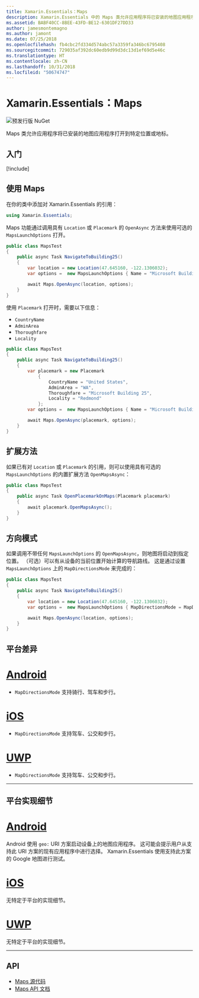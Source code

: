 ```yaml
---
title: Xamarin.Essentials：Maps
description: Xamarin.Essentials 中的 Maps 类允许应用程序将已安装的地图应用程序打开到特定位置或地标。
ms.assetid: BABF40CC-8BEE-43FD-BE12-6301DF27DD33
author: jamesmontemagno
ms.author: jamont
ms.date: 07/25/2018
ms.openlocfilehash: fb4cbc2fd334d574abc57a3359fa346bc6795408
ms.sourcegitcommit: 729035af392dc60edb9d99d3dc13d1ef69d5e46c
ms.translationtype: HT
ms.contentlocale: zh-CN
ms.lasthandoff: 10/31/2018
ms.locfileid: "50674747"
---
```

# <a name="xamarinessentials-maps"></a>Xamarin.Essentials：Maps

![预发行版 NuGet](~/media/shared/pre-release.png)

Maps 类允许应用程序将已安装的地图应用程序打开到特定位置或地标。

## <a name="get-started"></a>入门

[!include[](~/essentials/includes/get-started.md)]

## <a name="using-maps"></a>使用 Maps

在你的类中添加对 Xamarin.Essentials 的引用：

```csharp
using Xamarin.Essentials;
```

Maps 功能通过调用具有 `Location` 或 `Placemark` 的 `OpenAsync` 方法来使用可选的 `MapsLaunchOptions` 打开。

```csharp
public class MapsTest
{
    public async Task NavigateToBuilding25()
    {
        var location = new Location(47.645160, -122.1306032);
        var options =  new MapsLaunchOptions { Name = "Microsoft Building 25" };

        await Maps.OpenAsync(location, options);
    }
}
```

使用 `Placemark` 打开时，需要以下信息：

- `CountryName`
- `AdminArea`
- `Thoroughfare`
- `Locality`

```csharp
public class MapsTest
{
    public async Task NavigateToBuilding25()
    {
        var placemark = new Placemark
            {
                CountryName = "United States",
                AdminArea = "WA",
                Thoroughfare = "Microsoft Building 25",
                Locality = "Redmond"
            };
        var options =  new MapsLaunchOptions { Name = "Microsoft Building 25" };

        await Maps.OpenAsync(placemark, options);
    }
}
```

## <a name="extension-methods"></a>扩展方法

如果已有对 `Location` 或 `Placemark` 的引用，则可以使用具有可选的 `MapsLaunchOptions` 的内置扩展方法 `OpenMapsAsync`：

```csharp
public class MapsTest
{
    public async Task OpenPlacemarkOnMaps(Placemark placemark)
    {
        await placemark.OpenMapsAsync();
    }
}
```

## <a name="directions-mode"></a>方向模式

如果调用不带任何 `MapsLaunchOptions` 的 `OpenMapsAsync`，则地图将启动到指定位置。 （可选）可以有从设备的当前位置开始计算的导航路线。 这是通过设置 `MapsLaunchOptions` 上的 `MapDirectionsMode` 来完成的：

```csharp
public class MapsTest
{
    public async Task NavigateToBuilding25()
    {
        var location = new Location(47.645160, -122.1306032);
        var options =  new MapsLaunchOptions { MapDirectionsMode = MapDirectionsMode.Driving };

        await Maps.OpenAsync(location, options);
    }
}
```

## <a name="platform-differences"></a>平台差异

# <a name="androidtabandroid"></a>[Android](#tab/android)

- `MapDirectionsMode` 支持骑行、驾车和步行。

# <a name="iostabios"></a>[iOS](#tab/ios)

- `MapDirectionsMode` 支持驾车、公交和步行。

# <a name="uwptabuwp"></a>[UWP](#tab/uwp)

- `MapDirectionsMode` 支持驾车、公交和步行。

--------------

## <a name="platform-implementation-specifics"></a>平台实现细节

# <a name="androidtabandroid"></a>[Android](#tab/android)

Android 使用 `geo:` URI 方案启动设备上的地图应用程序。 这可能会提示用户从支持此 URI 方案的现有应用程序中进行选择。  Xamarin.Essentials 使用支持此方案的 Google 地图进行测试。

# <a name="iostabios"></a>[iOS](#tab/ios)

无特定于平台的实现细节。

# <a name="uwptabuwp"></a>[UWP](#tab/uwp)

无特定于平台的实现细节。

--------------

## <a name="api"></a>API

- [Maps 源代码](https://github.com/xamarin/Essentials/tree/master/Xamarin.Essentials/Maps)
- [Maps API 文档](xref:Xamarin.Essentials.Maps)

